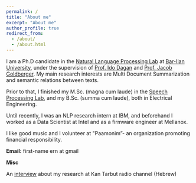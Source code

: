 ```yaml
---
permalink: /
title: "About me"
excerpt: "About me"
author_profile: true
redirect_from: 
  - /about/
  - /about.html
---
```


I am a Ph.D candidate in the [Natural Language Processing Lab](https://biu-nlp.github.io/) at [Bar-Ilan University](https://www1.biu.ac.il/), under the supervision of [Prof. Ido Dagan](https://u.cs.biu.ac.il/~dagan/) and [Prof. Jacob Goldberger](http://www.eng.biu.ac.il/goldbej/). My main research interests are Multi Document Summarization and semantic relations between texts.

Prior to that, I finished my M.Sc. (magna cum laude) in the [Speech Processing Lab](https://research.biu.ac.il/labs/prof-gannots-lab/), and my B.Sc. (summa cum laude), both in Electrical Engineering.

Until recently, I was an NLP research intern at IBM, and beforehand I worked as a Data Scientist at Intel and as a firmware engineer at Mellanox.

I like good music and I volunteer at "Paamonim”- an organization promoting financial responsibility.



**Email:** first-name ern at gmail




**Misc**

An [interview](https://www.facebook.com/ori.ernst/posts/pfbid02v7EpTaSPGquxXSeqqc61xzxiheFov5aURm5eHWqKrGJsB9mdpavnu6c3gatoNhERl?__cft__[0]=AZUY-8Wf7gv1a1DvHIthkWU2UjE0RNm1NOMrQ3WDBOkUAZsX8ey6lVd2grQV1J2nfI6y7nK6mLs5wBLFazeOm1YpXZzi6CxVRhDfB9Zx5FDY8sZ0RQ6meWL5M57CC_73sRFEDD_S2uAXAWO97FB4Yde7SlDILHfAQWlqs__xAwBGS7D6c5BqTXLhiLRp-CE19og&__tn__=%2CO%2CP-R)
 about my research at Kan Tarbut radio channel (Hebrew)
